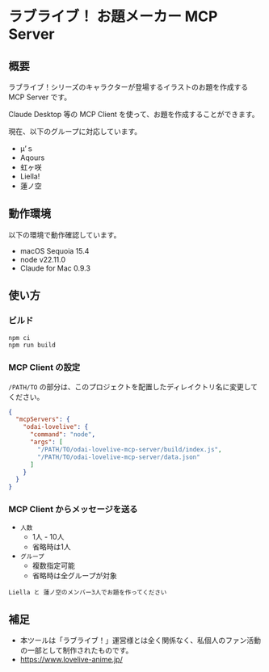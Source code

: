 # ラブライブ！ お題メーカー MCP Server

## 概要

ラブライブ！シリーズのキャラクターが登場するイラストのお題を作成する MCP Server です。

Claude Desktop 等の MCP Client を使って、お題を作成することができます。

現在、以下のグループに対応しています。

- μ’ｓ
- Aqours
- 虹ヶ咲
- Liella!
- 蓮ノ空

## 動作環境

以下の環境で動作確認しています。

- macOS Sequoia 15.4
- node v22.11.0
- Claude for Mac 0.9.3

## 使い方

### ビルド

~~~sh
npm ci
npm run build
~~~

### MCP Client の設定

`/PATH/TO` の部分は、このプロジェクトを配置したディレイクトリ名に変更してください。

~~~json
{
  "mcpServers": {
    "odai-lovelive": {
      "command": "node",
      "args": [
        "/PATH/TO/odai-lovelive-mcp-server/build/index.js",
        "/PATH/TO/odai-lovelive-mcp-server/data.json"
      ]
    }
  }
}
~~~

### MCP Client からメッセージを送る

- `人数`
    - 1人 - 10人
    - 省略時は1人
- `グループ`
    - 複数指定可能
    - 省略時は全グループが対象 

~~~
Liella と 蓮ノ空のメンバー3人でお題を作ってください
~~~

## 補足

- 本ツールは「ラブライブ！」運営様とは全く関係なく、私個人のファン活動の一部として制作されたものです。
- https://www.lovelive-anime.jp/
